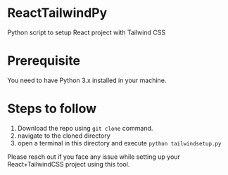 # ReactTailwindPy
Python script to setup React project with Tailwind CSS 
# Prerequisite
You need to have Python 3.x installed in your machine.
# Steps to follow 
1) Download the repo using ``` git clone ``` command.
2) navigate to the cloned directory
3) open a terminal in this directory and execute ``` python tailwindsetup.py ```

Please reach out if you face any issue while setting up your React+TailwindCSS project using this tool.
